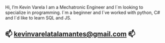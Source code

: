 Hi, I’m Kevin Varela
I am a Mechatronic Engineer and I´m looking to specialize in programming. I´m a beginner and I´ve worked with python, C# and I´d like to learn SQL and JS.

📫 kevinvarelatalamantes@gmail.com 📫
------------------------------
